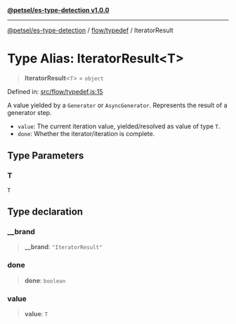 [**@petsel/es-type-detection v1.0.0**](../../../README.md)

***

[@petsel/es-type-detection](../../../modules.md) / [flow/typedef](../README.md) / IteratorResult

# Type Alias: IteratorResult\<T\>

> **IteratorResult**\<`T`\> = `object`

Defined in: [src/flow/typedef.js:15](https://github.com/petsel/es-type-detection/blob/ee065d8dbfab0995c95e9bb864d87647f5391dda/src/flow/typedef.js#L15)

A value yielded by a `Generator` or `AsyncGenerator`.
Represents the result of a generator step.
- `value`: The current iteration value, yielded/resolved as value of type `T`.
- `done`: Whether the iterator/iteration is complete.

## Type Parameters

### T

`T`

## Type declaration

### \_\_brand

> **\_\_brand**: `"IteratorResult"`

### done

> **done**: `boolean`

### value

> **value**: `T`

